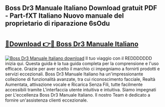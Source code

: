 ## Boss Dr3 Manuale Italiano Download gratuit PDF - Part-fXT Italiano Nuovo manuale del proprietario di riparazione 6sOdu

# <h2><a href="http://dfc4dx.blite.top/?on=Boss+Dr3+Manuale+Italiano">🔗Download 👉🔴 Boss Dr3 Manuale Italiano</a></h2>

[![Boss Dr3 Manuale Italiano download](https://i.imgur.com/lujVjoI.png)](http://dfc4dx.blite.top/?on=Boss+Dr3+Manuale+Italiano)
Il tuo viaggio con il REDDDDDDD inizia qui. Questa guida è la tua guida completa per la comprensione e l'uso efficace. Grazie per aver scelto il marchio ci impegniamo a fornirti prodotti e servizi eccezionali. Boss Dr3 Manuale Italiano ha un'impressionante collezione di funzionalità avanzate, tra cui riconoscimento facciale, Realtà Aumentata, attivazione vocale e Ricarica Senza Fili, tutte facilmente accessibili tramite L'interfaccia utente intuitiva e intuitiva. Siamo impegnati per L'eccellenza Boss Dr3 Manuale Italiano. Il nostro Team è dedicato a fornire un'assistenza clienti eccezionale.

